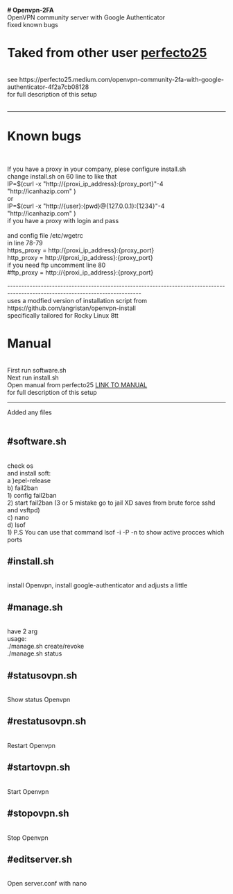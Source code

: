 <strong># Openvpn-2FA</strong></br>
OpenVPN community server with Google Authenticator</br>
fixed known bugs 


<h1 id="custom-id">Taked from other user <a href='https://github.com/perfecto25/openvpn_2fa'>perfecto25</a></h1></br>
see https://perfecto25.medium.com/openvpn-community-2fa-with-google-authenticator-4f2a7cb08128</br>
for full description of this setup</br>
</br>

------------------------------------------------------------------------------------------------------------------------------
<h1>Known bugs</h1></br>
<p> If you have a proxy in your company, plese configure install.sh</br>
 change install.sh on 60 line to like that </br> 
 IP=$(curl -x "http://{proxi_ip_address}:{proxy_port}"-4 "http://icanhazip.com" )</br>
 or</br>
 IP=$(curl -x "http://{user}:{pwd}@{127.0.0.1}:{1234}"-4 "http://icanhazip.com" )</br>
 if you have a proxy with login and pass </br>
 </br>
and config file /etc/wgetrc</br>
in line 78-79</br>
https_proxy = http:/{proxi_ip_address}:{proxy_port}</br>
http_proxy = http://{proxi_ip_address}:{proxy_port}</br>
if you need ftp uncomment line 80</br>
#ftp_proxy = http://{proxi_ip_address}:{proxy_port}</br>


</p>
------------------------------------------------------------------------------------------------------------------------------

</br>
uses a modfied version of installation script from https://github.com/angristan/openvpn-install</br>
specifically tailored for Rocky Linux 8tt</br>


<h1 id="custom-id"><strong>Manual </strong></h1></br>
 First run software.sh </br>
 Next run install.sh </br>
 Open manual from perfecto25 <a href='https://perfecto25.medium.com/openvpn-community-2fa-with-google-authenticator-4f2a7cb08128'>LINK TO MANUAL</a> </br>
 for full description of this setup </br>
 
------------------------------------------------------------------------------------------------------------------------
 Added any files</br>
 </br>
 <h2><strong>#software.sh</strong></h2></br>
  check os</br>
  and install soft:</br>
    a )epel-release</br>
    b) fail2ban</br>
      1) config fail2ban</br>
      2) start fail2ban (3 or 5 mistake go to jail XD saves from brute force sshd and vsftpd) </br>
    c) nano </br>
    d) lsof </br>
      1) P.S You can use that command  lsof -i -P -n to show active procces which ports </br>
      
 <h2><strong>#install.sh</strong></h2></br>
  install Openvpn, install google-authenticator and adjusts a little</br>
  
 <h2><strong>#manage.sh</strong></h2></br>
  have 2 arg</br>
  usage:</br>
   ./manage.sh create/revoke <username></br>
  ./manage.sh status</br>

 

 <h2><strong>#statusovpn.sh</strong></h2></br>
 Show status Openvpn
 
 <h2><strong>#restatusovpn.sh</strong></h2></br>
 Restart Openvpn

 <h2><strong>#startovpn.sh</strong></h2></br>
 Start Openvpn

 <h2><strong>#stopovpn.sh</strong></h2></br>
 Stop Openvpn

 <h2><strong>#editserver.sh</strong></h2></br>
  Open server.conf with nano 
